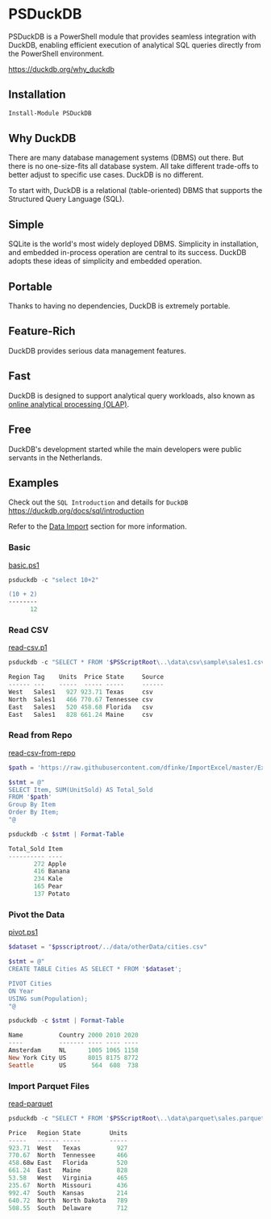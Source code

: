 # PSDuckDB
PSDuckDB is a PowerShell module that provides seamless integration with DuckDB, enabling efficient execution of analytical SQL queries directly from the PowerShell environment.

https://duckdb.org/why_duckdb

## Installation

```powershell
Install-Module PSDuckDB 
```
## Why DuckDB
There are many database management systems (DBMS) out there. But there is no one-size-fits all database system. All take different trade-offs to better adjust to specific use cases. DuckDB is no different.

To start with, DuckDB is a relational (table-oriented) DBMS that supports the Structured Query Language (SQL).

## Simple
SQLite is the world's most widely deployed DBMS. Simplicity in installation, and embedded in-process operation are central to its success. DuckDB adopts these ideas of simplicity and embedded operation.

## Portable
Thanks to having no dependencies, DuckDB is extremely portable.

## Feature-Rich
DuckDB provides serious data management features.

## Fast
DuckDB is designed to support analytical query workloads, also known as [online analytical processing (OLAP)](https://en.wikipedia.org/wiki/Online_analytical_processing). 

## Free
DuckDB's development started while the main developers were public servants in the Netherlands. 

## Examples

Check out the `SQL Introduction` and details for `DuckDB` https://duckdb.org/docs/sql/introduction

Refer to the [Data Import](https://duckdb.org/docs/data/overview) section for more information.

### Basic 
[basic.ps1](examples/01-basic.ps1)

```powershell
psduckdb -c "select 10+2"
```

```ps
(10 + 2)
--------
      12
```

### Read CSV
[read-csv.p1](examples/02-read-csv.ps1)

```powershell
psduckdb -c "SELECT * FROM '$PSScriptRoot\..\data\csv\sample\sales1.csv';" | Format-Table
```

```powershell
Region Tag    Units  Price State     Source
------ ---    -----  ----- -----     ------
West   Sales1   927 923.71 Texas     csv
North  Sales1   466 770.67 Tennessee csv
East   Sales1   520 458.68 Florida   csv
East   Sales1   828 661.24 Maine     csv
```

### Read from Repo
[read-csv-from-repo](examples/06-read-csv-from-repo.ps1)

```powershell
$path = 'https://raw.githubusercontent.com/dfinke/ImportExcel/master/Examples/PassThru/sales.csv'

$stmt = @"
SELECT Item, SUM(UnitSold) AS Total_Sold
FROM '$path'
Group By Item
Order By Item;
"@

psduckdb -c $stmt | Format-Table
```

```powershell
Total_Sold Item
---------- ----
       272 Apple
       416 Banana
       234 Kale
       165 Pear
       137 Potato
```

### Pivot the Data
[pivot.ps1](examples/07-pivot.ps1)

```powershell
$dataset = "$psscriptroot/../data/otherData/cities.csv"

$stmt = @"
CREATE TABLE Cities AS SELECT * FROM '$dataset';

PIVOT Cities
ON Year
USING sum(Population);
"@

psduckdb -c $stmt | Format-Table
```

```powershell
Name          Country 2000 2010 2020
----          ------- ---- ---- ----
Amsterdam     NL      1005 1065 1158
New York City US      8015 8175 8772
Seattle       US       564  608  738
```

### Import Parquet Files
[read-parquet](examples/08-read-parquet.ps1)

```powershell
psduckdb -c "SELECT * FROM '$PSScriptRoot\..\data\parquet\sales.parquet';" | Format-Table
```

```powershell
Price   Region State        Units
-----   ------ -----        -----
923.71  West   Texas          927
770.67  North  Tennessee      466
458.68w East   Florida        520
661.24  East   Maine          828
53.58   West   Virginia       465
235.67  North  Missouri       436
992.47  South  Kansas         214
640.72  North  North Dakota   789
508.55  South  Delaware       712
```